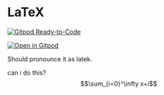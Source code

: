 # LaTeX

[![Gitpod Ready-to-Code](https://img.shields.io/badge/Gitpod-Ready--to--Code-blue?logo=gitpod)](https://gitpod.io/#https://github.com/PTrottier/latex)

[![Open in Gitpod](https://gitpod.io/button/open-in-gitpod.svg)](https://gitpod.io/#https://github.com/barni363hun/latex)

Should pronounce it as latek.

can i do this? $$\sum_{i=0}^\infty x+i$$
